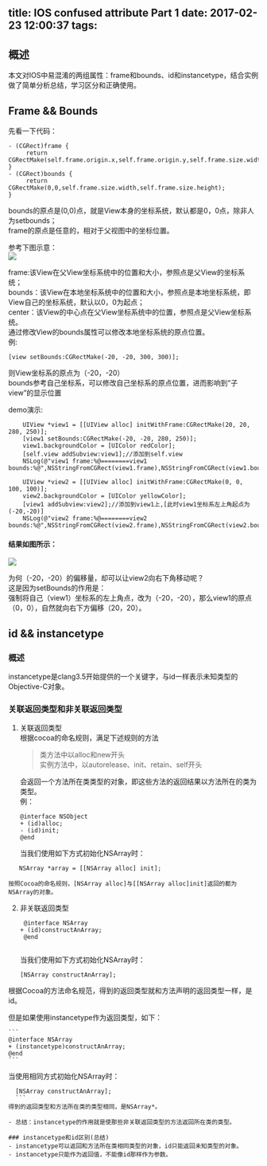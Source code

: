 title: IOS confused attribute Part 1
date: 2017-02-23 12:00:37
tags:
---

## 概述   
本文对IOS中易混淆的两组属性：frame和bounds、id和instancetype，结合实例做了简单分析总结，学习区分和正确使用。  
<!-- more -->

## Frame && Bounds

先看一下代码：     

```
- (CGRect)frame {
	 return CGRectMake(self.frame.origin.x,self.frame.origin.y,self.frame.size.width,self.frame.size.height);
}
- (CGRect)bounds {
	 return CGRectMake(0,0,self.frame.size.width,self.frame.size.height);
}
```

bounds的原点是(0,0)点，就是View本身的坐标系统，默认都是0，0点，除非人为setbounds；     
frame的原点是任意的，相对于父视图中的坐标位置。        


参考下图示意：    
![](https://p1.meituan.net/dpnewvc/17700a291a6a67172f5d56643e036aa936025.jpg)      

frame:该View在父View坐标系统中的位置和大小，参照点是父View的坐标系统；     
bounds：该View在本地坐标系统中的位置和大小，参照点是本地坐标系统，即View自己的坐标系统，默认以0，0为起点；     
center：该View的中心点在父View坐标系统中的位置，参照点是父View坐标系统。      
通过修改View的bounds属性可以修改本地坐标系统的原点位置。    
例:

	[view setBounds:CGRectMake(-20, -20, 300, 300)];         
	  	
则View坐标系的原点为（-20，-20）   
bounds参考自己坐标系，可以修改自己坐标系的原点位置，进而影响到“子view”的显示位置
   

demo演示:

``` 
	UIView *view1 = [[UIView alloc] initWithFrame:CGRectMake(20, 20, 280, 250)];  
	[view1 setBounds:CGRectMake(-20, -20, 280, 250)];  
	view1.backgroundColor = [UIColor redColor];  
	[self.view addSubview:view1];//添加到self.view  
	NSLog(@"view1 frame:%@========view1 bounds:%@",NSStringFromCGRect(view1.frame),NSStringFromCGRect(view1.bounds));  
		  
	UIView *view2 = [[UIView alloc] initWithFrame:CGRectMake(0, 0, 100, 100)];  
	view2.backgroundColor = [UIColor yellowColor];  
	[view1 addSubview:view2];//添加到view1上,[此时view1坐标系左上角起点为(-20,-20)]  
	NSLog(@"view2 frame:%@========view2 bounds:%@",NSStringFromCGRect(view2.frame),NSStringFromCGRect(view2.bounds));     
```
 
#### 结果如图所示：   
![](https://p0.meituan.net/dpnewvc/4721b54d14f6ba0a90468588ea7dd5e861110.jpg)     

为何（-20，-20）的偏移量，却可以让view2向右下角移动呢？   
这是因为setBounds的作用是：    
强制将自己（view1）坐标系的左上角点，改为（-20，-20），那么view1的原点（0，0），自然就向右下方偏移（20，20）。    
     
       
 
## id && instancetype    

### 概述   
instancetype是clang3.5开始提供的一个关键字，与id一样表示未知类型的Objective-C对象。     
	
### 关联返回类型和非关联返回类型     

1. 关联返回类型  
	根据cocoa的命名规则，满足下述规则的方法   
	> 类方法中以alloc和new开头     
	> 实例方法中，以autorelease、init、retain、self开头    
	  
	会返回一个方法所在类类型的对象，即这些方法的返回结果以方法所在的类为类型。     
例：

	```
	@interface NSObject    
	+ (id)alloc;    
	- (id)init;  
	@end  
	
	```
	当我们使用如下方式初始化NSArray时：

 ```
	NSArray *array = [[NSArray alloc] init];     	 
 ```
	按照Cocoa的命名规则，[NSArray alloc]与[[NSArray alloc]init]返回的都为NSArray的对象。
	
2. 非关联返回类型  
  
	```
	 @interface NSArray    
    + (id)constructAnArray;  
	 @end   
		
	```
	当我们使用如下方式初始化NSArray时：

     ```
	 [NSArray constructAnArray];  
	 ```
  根据Cocoa的方法命名规范，得到的返回类型就和方法声明的返回类型一样，是id。    
	
   但是如果使用instancetype作为返回类型，如下：

    ```
	@interface NSArray  
	+ (instancetype)constructAnArray;    
	@end      
	```
   当使用相同方式初始化NSArray时：

  ```
	[NSArray constructAnArray];    
	```
 得到的返回类型和方法所在类的类型相同，是NSArray*。   
	
- 总结：instancetype的作用就是使那些非关联返回类型的方法返回所在类的类型。      
	
### instancetype和id区别(总结)       
- instancetype可以返回和方法所在类相同类型的对象，id只能返回未知类型的对象。
- instancetype只能作为返回值，不能像id那样作为参数。 